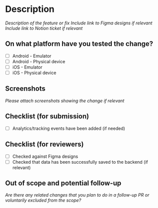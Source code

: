 # Description

_Description of the feature or fix_
_Include link to Figma designs if relevant_
_Include link to Notion ticket if relevant_

## On what platform have you tested the change?

- [ ] Android - Emulator
- [ ] Android - Physical device
- [ ] iOS - Emulator
- [ ] iOS - Physical device

## Screenshots

_Please attach screenshots showing the change if relevant_

## Checklist (for submission)

- [ ] Analytics/tracking events have been added (if needed)

## Checklist (for reviewers)

- [ ] Checked against Figma designs
- [ ] Checked that data has been successfully saved to the backend (if relevant)

## Out of scope and potential follow-up

_Are there any related changes that you plan to do in a follow-up PR or voluntarily excluded from the scope?_
